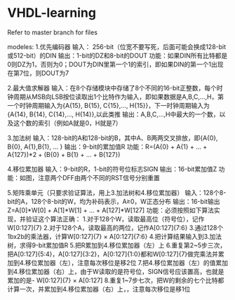 # VHDL-learning

Refer to master branch for files

modeles:
1.优先编码器
输入： 256-bit（位宽不要写死，后面可能会换成128-bit或512-bit）的DIN
输出：1-bit的DZ和8-bit的DOUT
功能：如果DIN所有比特都是0则DZ为1，否则为0；DOUT为DIN里第一个1的索引，即如果DIN的第一个1出现在第7位，则DOUT为7

2.最大值求解器
输入：在8个存储模块中存储了8个不同的16-bit正整数，每个时钟周期从MSB向LSB按位读取出1个比特作为输入，即如果数据是A,B,C,…,H，第一个时钟周期输入为{A{15}, B{15}, C{15},…, H{15}}，下一时钟周期输入为{A{14}, B{14}, C{14},…, H{14}},以此类推
输出：A,B,C,…,H中最大的一个数，以及这个数的索引（例如A就是0，H就是7）

3.加法树
输入：128-bit的A和128-bit的B，其中A、B两两交叉排放，即{A{0}, B{0}, A{1},B{1}, … }
输出：9-bit的累加值R
功能：R=(A{0} + A{1} + … + A{127})*2 + (B{0} + B{1} + … + B{127})

4.移位累加器
输入：9-bit的R，1-bit的符号位标志SIGN
输出：16-bit累加值Z
功能：如图，注意两个DFF由两个不同的RST信号分别重置
 

5.矩阵乘单元（只要求验证算法，用上3.加法树和4.移位累加器）
输入：128个8-bit的A，128个8-bit的W，均为补码表示，A≥0，W正态分布
输出：16-bit输出Z=A[0]*W[0] + A[1]*W[1] + … + A[127]*W[127]
功能：必须按照如下算法实现，并验证这个算法正确：
1.对于128个W，读取最高位（符号位），记作W[0:127]{7}
2.对于128个A，读取最高的两位，记作A[0:127]{7:6}
3.通过128个1bx2b的乘法器，计算W[0:127]{7} × A[0:127]{7:6}
4.把计算结果输入到3.加法树，求得9-bit累加值R
5.把R累加到4.移位累加器（左）上
6.重复第2~5步三次，把A[0:127]{5:4}，A[0:127]{3:2}，A[0:127]{1:0}都和W[0:127]{7}做完乘法并累加到4.移位累加器（左），注意每次移位是移2位
7.把4.移位累加器（左）的值累加到4.移位累加器（右）上，由于W读取的是符号位，SIGN信号应该置高，也就是累加的是- W[0:127]{7} × A[0:127]
8.重复1~7步七次，把W的剩余的七个比特都计算一次，并累加到4.移位累加器（右）上，，注意每次移位是移1位
